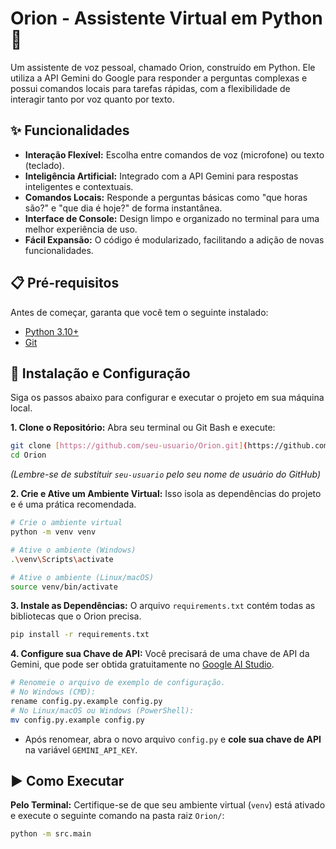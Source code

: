 # Orion - Assistente Virtual em Python 🤖
Um assistente de voz pessoal, chamado Orion, construído em Python. Ele utiliza a API Gemini do Google para responder a perguntas complexas e possui comandos locais para tarefas rápidas, com a flexibilidade de interagir tanto por voz quanto por texto.

## ✨ Funcionalidades

-   **Interação Flexível:** Escolha entre comandos de voz (microfone) ou texto (teclado).
-   **Inteligência Artificial:** Integrado com a API Gemini para respostas inteligentes e contextuais.
-   **Comandos Locais:** Responde a perguntas básicas como "que horas são?" e "que dia é hoje?" de forma instantânea.
-   **Interface de Console:** Design limpo e organizado no terminal para uma melhor experiência de uso.
-   **Fácil Expansão:** O código é modularizado, facilitando a adição de novas funcionalidades.

## 📋 Pré-requisitos

Antes de começar, garanta que você tem o seguinte instalado:
-   [Python 3.10+](https://www.python.org/downloads/)
-   [Git](https://git-scm.com/downloads)

## 🚀 Instalação e Configuração
Siga os passos abaixo para configurar e executar o projeto em sua máquina local.

**1. Clone o Repositório:**
Abra seu terminal ou Git Bash e execute:
```bash
git clone [https://github.com/seu-usuario/Orion.git](https://github.com/seu-usuario/Orion.git)
cd Orion
```
*(Lembre-se de substituir `seu-usuario` pelo seu nome de usuário do GitHub)*

**2. Crie e Ative um Ambiente Virtual:**
Isso isola as dependências do projeto e é uma prática recomendada.
```bash
# Crie o ambiente virtual
python -m venv venv

# Ative o ambiente (Windows)
.\venv\Scripts\activate

# Ative o ambiente (Linux/macOS)
source venv/bin/activate
```

**3. Instale as Dependências:**
O arquivo `requirements.txt` contém todas as bibliotecas que o Orion precisa.
```bash
pip install -r requirements.txt
```

**4. Configure sua Chave de API:**
Você precisará de uma chave de API da Gemini, que pode ser obtida gratuitamente no [Google AI Studio](https://aistudio.google.com/).

```bash
# Renomeie o arquivo de exemplo de configuração.
# No Windows (CMD):
rename config.py.example config.py
# No Linux/macOS ou Windows (PowerShell):
mv config.py.example config.py
```
-   Após renomear, abra o novo arquivo `config.py` e **cole sua chave de API** na variável `GEMINI_API_KEY`.

## ▶️ Como Executar
**Pelo Terminal:**
Certifique-se de que seu ambiente virtual (`venv`) está ativado e execute o seguinte comando na pasta raiz `Orion/`:
```bash
python -m src.main
```

